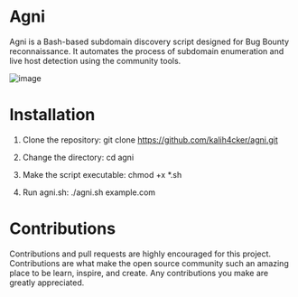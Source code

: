 # Agni
Agni is a Bash-based subdomain discovery script designed for Bug Bounty reconnaissance. It automates the process of subdomain enumeration and live host detection using the community tools.



![image](https://github.com/user-attachments/assets/b45d5cdd-4760-4298-a5f5-27a9068d299d)


# Installation
1. Clone the repository:
   git clone https://github.com/kalih4cker/agni.git

2. Change the directory:
   cd agni

3. Make the script executable:
   chmod +x *.sh

4. Run agni.sh:
   ./agni.sh example.com


# Contributions
Contributions and pull requests are highly encouraged for this project. Contributions are what make the open source community such an amazing place to be learn, inspire, and create. Any contributions you make are greatly appreciated.
